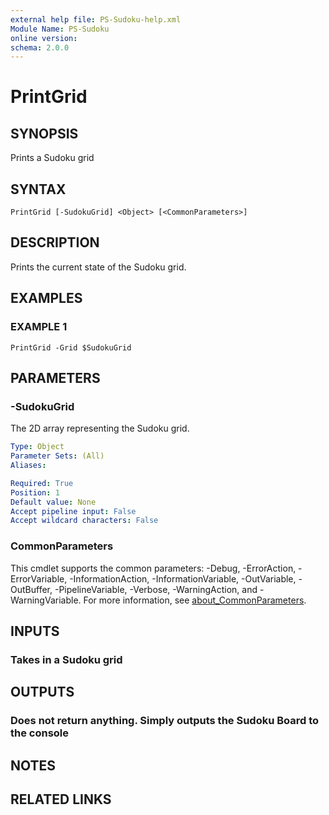 ```yaml
---
external help file: PS-Sudoku-help.xml
Module Name: PS-Sudoku
online version:
schema: 2.0.0
---
```


# PrintGrid

## SYNOPSIS
Prints a Sudoku grid

## SYNTAX

```
PrintGrid [-SudokuGrid] <Object> [<CommonParameters>]
```

## DESCRIPTION
Prints the current state of the Sudoku grid.

## EXAMPLES

### EXAMPLE 1
```
PrintGrid -Grid $SudokuGrid
```

## PARAMETERS

### -SudokuGrid
The 2D array representing the Sudoku grid.

```yaml
Type: Object
Parameter Sets: (All)
Aliases:

Required: True
Position: 1
Default value: None
Accept pipeline input: False
Accept wildcard characters: False
```

### CommonParameters
This cmdlet supports the common parameters: -Debug, -ErrorAction, -ErrorVariable, -InformationAction, -InformationVariable, -OutVariable, -OutBuffer, -PipelineVariable, -Verbose, -WarningAction, and -WarningVariable. For more information, see [about_CommonParameters](http://go.microsoft.com/fwlink/?LinkID=113216).

## INPUTS

### Takes in a Sudoku grid
## OUTPUTS

### Does not return anything. Simply outputs the Sudoku Board to the console
## NOTES

## RELATED LINKS
